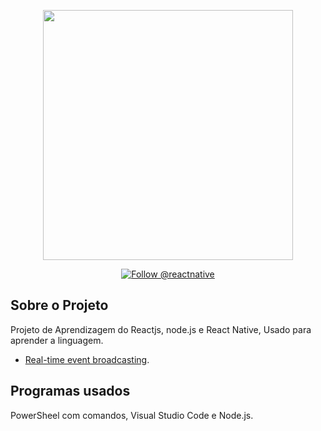 <p align="center"><a href="https://mauriciosouza.com.br" target="_blank"><img src="https://mauriciosouza.com.br/assets/img/logo.png" width="400"></a></p>

<p align="center">
  <a href="https://twitter.com/intent/follow?screen_name=mauricinsouza">
    <img src="https://img.shields.io/twitter/follow/mauricinsouza.svg?label=Follow%20@mauricinsouza" alt="Follow @reactnative" />
  </a>
</p>

## Sobre o Projeto

Projeto de Aprendizagem do Reactjs, node.js e React Native, Usado para aprender a linguagem.

- [Real-time event broadcasting](https://laravel.com/docs/broadcasting).

## Programas usados

PowerSheel com comandos, Visual Studio Code e Node.js.
